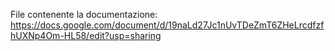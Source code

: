 File contenente la documentazione: https://docs.google.com/document/d/19naLd27Jc1nUvTDeZmT6ZHeLrcdfzfhUXNp4Om-HL58/edit?usp=sharing
